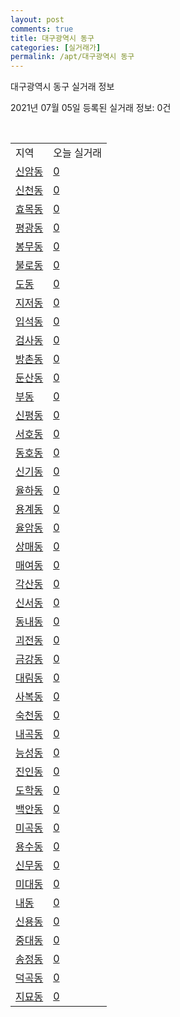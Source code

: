 ```yaml
---
layout: post
comments: true
title: 대구광역시 동구
categories: [실거래가]
permalink: /apt/대구광역시 동구
---
```


대구광역시 동구 실거래 정보

2021년 07월 05일 등록된 실거래 정보: 0건

<script type="text/javascript">
  google.charts.load('current', {'packages':['corechart']});
  google.charts.setOnLoadCallback(drawChart);

  function drawChart() {
    var data = google.visualization.arrayToDataTable([['거래일', '매매', '전월세', '전매'], ['20-07', 452, 317, 120], ['20-08', 543, 310, 185], ['20-09', 542, 261, 111], ['20-10', 685, 306, 140], ['20-11', 900, 385, 180], ['20-12', 710, 413, 140], ['21-01', 303, 341, 66], ['21-02', 262, 365, 403], ['21-03', 336, 408, 76], ['21-04', 262, 238, 95], ['21-05', 339, 191, 82], ['21-06', 185, 155, 31], ['21-07', 3, 5, 1]]);

    var options = {
      title: '최근 유형별 거래량 추이',
      legend: { position: 'bottom' }
    };

    var chart = new google.visualization.LineChart(document.getElementById('columnchart_material'));
    chart.draw(data, (options));
  }
</script>

<div id="columnchart_material" style="width: 95%; margin-left: -35px"></div>
<br>
<table class="sortable">
  <tr>
    <td>지역</td>
    <td>오늘 실거래</td>
  </tr>

  
  <tr class="item">
    <td><a href="대구광역시 동구 신암동">신암동</a></td>
    <td><a href="대구광역시 동구 신암동">0</a></td>
  </tr>
    

  <tr class="item">
    <td><a href="대구광역시 동구 신천동">신천동</a></td>
    <td><a href="대구광역시 동구 신천동">0</a></td>
  </tr>
    

  <tr class="item">
    <td><a href="대구광역시 동구 효목동">효목동</a></td>
    <td><a href="대구광역시 동구 효목동">0</a></td>
  </tr>
    

  <tr class="item">
    <td><a href="대구광역시 동구 평광동">평광동</a></td>
    <td><a href="대구광역시 동구 평광동">0</a></td>
  </tr>
    

  <tr class="item">
    <td><a href="대구광역시 동구 봉무동">봉무동</a></td>
    <td><a href="대구광역시 동구 봉무동">0</a></td>
  </tr>
    

  <tr class="item">
    <td><a href="대구광역시 동구 불로동">불로동</a></td>
    <td><a href="대구광역시 동구 불로동">0</a></td>
  </tr>
    

  <tr class="item">
    <td><a href="대구광역시 동구 도동">도동</a></td>
    <td><a href="대구광역시 동구 도동">0</a></td>
  </tr>
    

  <tr class="item">
    <td><a href="대구광역시 동구 지저동">지저동</a></td>
    <td><a href="대구광역시 동구 지저동">0</a></td>
  </tr>
    

  <tr class="item">
    <td><a href="대구광역시 동구 입석동">입석동</a></td>
    <td><a href="대구광역시 동구 입석동">0</a></td>
  </tr>
    

  <tr class="item">
    <td><a href="대구광역시 동구 검사동">검사동</a></td>
    <td><a href="대구광역시 동구 검사동">0</a></td>
  </tr>
    

  <tr class="item">
    <td><a href="대구광역시 동구 방촌동">방촌동</a></td>
    <td><a href="대구광역시 동구 방촌동">0</a></td>
  </tr>
    

  <tr class="item">
    <td><a href="대구광역시 동구 둔산동">둔산동</a></td>
    <td><a href="대구광역시 동구 둔산동">0</a></td>
  </tr>
    

  <tr class="item">
    <td><a href="대구광역시 동구 부동">부동</a></td>
    <td><a href="대구광역시 동구 부동">0</a></td>
  </tr>
    

  <tr class="item">
    <td><a href="대구광역시 동구 신평동">신평동</a></td>
    <td><a href="대구광역시 동구 신평동">0</a></td>
  </tr>
    

  <tr class="item">
    <td><a href="대구광역시 동구 서호동">서호동</a></td>
    <td><a href="대구광역시 동구 서호동">0</a></td>
  </tr>
    

  <tr class="item">
    <td><a href="대구광역시 동구 동호동">동호동</a></td>
    <td><a href="대구광역시 동구 동호동">0</a></td>
  </tr>
    

  <tr class="item">
    <td><a href="대구광역시 동구 신기동">신기동</a></td>
    <td><a href="대구광역시 동구 신기동">0</a></td>
  </tr>
    

  <tr class="item">
    <td><a href="대구광역시 동구 율하동">율하동</a></td>
    <td><a href="대구광역시 동구 율하동">0</a></td>
  </tr>
    

  <tr class="item">
    <td><a href="대구광역시 동구 용계동">용계동</a></td>
    <td><a href="대구광역시 동구 용계동">0</a></td>
  </tr>
    

  <tr class="item">
    <td><a href="대구광역시 동구 율암동">율암동</a></td>
    <td><a href="대구광역시 동구 율암동">0</a></td>
  </tr>
    

  <tr class="item">
    <td><a href="대구광역시 동구 상매동">상매동</a></td>
    <td><a href="대구광역시 동구 상매동">0</a></td>
  </tr>
    

  <tr class="item">
    <td><a href="대구광역시 동구 매여동">매여동</a></td>
    <td><a href="대구광역시 동구 매여동">0</a></td>
  </tr>
    

  <tr class="item">
    <td><a href="대구광역시 동구 각산동">각산동</a></td>
    <td><a href="대구광역시 동구 각산동">0</a></td>
  </tr>
    

  <tr class="item">
    <td><a href="대구광역시 동구 신서동">신서동</a></td>
    <td><a href="대구광역시 동구 신서동">0</a></td>
  </tr>
    

  <tr class="item">
    <td><a href="대구광역시 동구 동내동">동내동</a></td>
    <td><a href="대구광역시 동구 동내동">0</a></td>
  </tr>
    

  <tr class="item">
    <td><a href="대구광역시 동구 괴전동">괴전동</a></td>
    <td><a href="대구광역시 동구 괴전동">0</a></td>
  </tr>
    

  <tr class="item">
    <td><a href="대구광역시 동구 금강동">금강동</a></td>
    <td><a href="대구광역시 동구 금강동">0</a></td>
  </tr>
    

  <tr class="item">
    <td><a href="대구광역시 동구 대림동">대림동</a></td>
    <td><a href="대구광역시 동구 대림동">0</a></td>
  </tr>
    

  <tr class="item">
    <td><a href="대구광역시 동구 사복동">사복동</a></td>
    <td><a href="대구광역시 동구 사복동">0</a></td>
  </tr>
    

  <tr class="item">
    <td><a href="대구광역시 동구 숙천동">숙천동</a></td>
    <td><a href="대구광역시 동구 숙천동">0</a></td>
  </tr>
    

  <tr class="item">
    <td><a href="대구광역시 동구 내곡동">내곡동</a></td>
    <td><a href="대구광역시 동구 내곡동">0</a></td>
  </tr>
    

  <tr class="item">
    <td><a href="대구광역시 동구 능성동">능성동</a></td>
    <td><a href="대구광역시 동구 능성동">0</a></td>
  </tr>
    

  <tr class="item">
    <td><a href="대구광역시 동구 진인동">진인동</a></td>
    <td><a href="대구광역시 동구 진인동">0</a></td>
  </tr>
    

  <tr class="item">
    <td><a href="대구광역시 동구 도학동">도학동</a></td>
    <td><a href="대구광역시 동구 도학동">0</a></td>
  </tr>
    

  <tr class="item">
    <td><a href="대구광역시 동구 백안동">백안동</a></td>
    <td><a href="대구광역시 동구 백안동">0</a></td>
  </tr>
    

  <tr class="item">
    <td><a href="대구광역시 동구 미곡동">미곡동</a></td>
    <td><a href="대구광역시 동구 미곡동">0</a></td>
  </tr>
    

  <tr class="item">
    <td><a href="대구광역시 동구 용수동">용수동</a></td>
    <td><a href="대구광역시 동구 용수동">0</a></td>
  </tr>
    

  <tr class="item">
    <td><a href="대구광역시 동구 신무동">신무동</a></td>
    <td><a href="대구광역시 동구 신무동">0</a></td>
  </tr>
    

  <tr class="item">
    <td><a href="대구광역시 동구 미대동">미대동</a></td>
    <td><a href="대구광역시 동구 미대동">0</a></td>
  </tr>
    

  <tr class="item">
    <td><a href="대구광역시 동구 내동">내동</a></td>
    <td><a href="대구광역시 동구 내동">0</a></td>
  </tr>
    

  <tr class="item">
    <td><a href="대구광역시 동구 신용동">신용동</a></td>
    <td><a href="대구광역시 동구 신용동">0</a></td>
  </tr>
    

  <tr class="item">
    <td><a href="대구광역시 동구 중대동">중대동</a></td>
    <td><a href="대구광역시 동구 중대동">0</a></td>
  </tr>
    

  <tr class="item">
    <td><a href="대구광역시 동구 송정동">송정동</a></td>
    <td><a href="대구광역시 동구 송정동">0</a></td>
  </tr>
    

  <tr class="item">
    <td><a href="대구광역시 동구 덕곡동">덕곡동</a></td>
    <td><a href="대구광역시 동구 덕곡동">0</a></td>
  </tr>
    

  <tr class="item">
    <td><a href="대구광역시 동구 지묘동">지묘동</a></td>
    <td><a href="대구광역시 동구 지묘동">0</a></td>
  </tr>
    


</table>


    